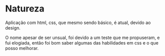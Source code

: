 # Natureza
Aplicação com html, css, que mesmo sendo básico, é atual, devido ao design.

O nome apesar de ser unsual, foi devido a um teste que me propuseram, e fui elogiada, então foi bom saber algumas das habilidades em css e o que posso melhorar.

